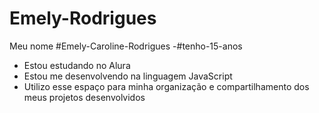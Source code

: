 # Emely-Rodrigues
Meu nome #Emely-Caroline-Rodrigues
-#tenho-15-anos
- Estou estudando no Alura
- Estou me desenvolvendo na linguagem JavaScript
- Utilizo esse espaço para minha organização e compartilhamento dos meus projetos desenvolvidos

